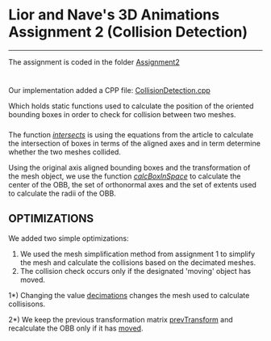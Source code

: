 # Lior and Nave's 3D Animations Assignment 2 (Collision Detection)

***********************************
The assignment is coded in the folder [Assignment2](https://github.com/ThatGuyVanquish/3DAnimation_AS2/tree/master/tutorial/Assignment2)
#    

Our implementation added a CPP file:
[CollisionDetection.cpp](https://github.com/ThatGuyVanquish/3DAnimation_AS2/blob/2567bfb5f1a42b87e493fbdd0228d8def47cc471/tutorial/Assignment2/CollisionDetection.cpp)

Which holds static functions used to calculate the position of the oriented bounding boxes in order to check for collision between two meshes.

### 

The function [*intersects*](https://github.com/ThatGuyVanquish/3DAnimation_AS2/blob/2567bfb5f1a42b87e493fbdd0228d8def47cc471/tutorial/Assignment2/CollisionDetection.cpp#L85) is using the equations from the article to calculate the intersection of boxes in terms of the aligned axes and in term determine whether the two meshes collided.

Using the original axis aligned bounding boxes and the transformation of the mesh object, we use the function [*calcBoxInSpace*](https://github.com/ThatGuyVanquish/3DAnimation_AS2/blob/2567bfb5f1a42b87e493fbdd0228d8def47cc471/tutorial/Assignment2/CollisionDetection.cpp#L64) to calculate the center of the OBB, the set of orthonormal axes and the set of extents used to calculate the radii of the OBB.

## OPTIMIZATIONS
We added two simple optimizations:
1) We used the mesh simplification method from assignment 1 to simplify the mesh and calculate the collisions based on the decimated meshes.
2) The collision check occurs only if the designated 'moving' object has moved. 

1*) Changing the value [decimations](https://github.com/ThatGuyVanquish/3DAnimation_AS2/blob/5629ec42e52c8a7878fe9574439d8b32084deb7d/tutorial/Assignment2/BasicScene.cpp#L41) changes the mesh used to calculate collisisons.

2*) We keep the previous transformation matrix [prevTransform](https://github.com/ThatGuyVanquish/3DAnimation_AS2/blob/5629ec42e52c8a7878fe9574439d8b32084deb7d/tutorial/Assignment2/BasicScene.h#L33) and recalculate the OBB only if it has [moved](https://github.com/ThatGuyVanquish/3DAnimation_AS2/blob/5629ec42e52c8a7878fe9574439d8b32084deb7d/tutorial/Assignment2/BasicScene.cpp#L127).
